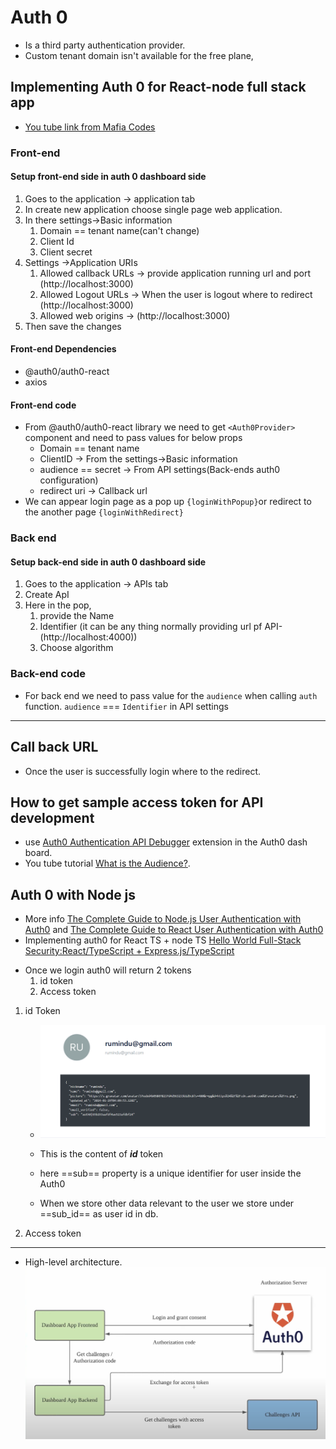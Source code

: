 # Auth 0

- Is a third party authentication provider.
- Custom tenant domain isn't available for the free plane, 

## Implementing Auth 0 for React-node full stack app

- [You tube link from Mafia Codes](https://www.youtube.com/watch?v=GGGjnBkN8xk)

### Front-end
#### Setup front-end side in auth 0 dashboard side

1. Goes to the application -> application tab
2. In create new application choose single page web application.
3. In there settings->Basic information
	1. Domain == tenant name(can't change)
	2. Client Id
	3. Client secret
4. Settings ->Application URIs
	1. Allowed callback URLs -> provide application running url and port (http://localhost:3000)
	2. Allowed Logout URLs -> When the user is logout where to redirect (http://localhost:3000)
	3. Allowed web origins -> (http://localhost:3000)
5. Then save the changes

#### Front-end Dependencies 
- @auth0/auth0-react
- axios
#### Front-end code
- From @auth0/auth0-react library we need to get `<Auth0Provider>` component and need to pass values for below props
	- Domain == tenant name
	- ClientID -> From the settings->Basic information
	- audience == secret -> From API settings(Back-ends auth0 configuration)
	- redirect uri -> Callback url
-  We can appear login page as a pop up `{loginWithPopup}`or redirect to the another page `{loginWithRedirect}`

### Back end
#### Setup back-end side in auth 0 dashboard side
1. Goes to the application -> APIs tab
2. Create ApI
3. Here in the pop, 
	1. provide the Name 
	2. Identifier (it can be any thing normally providing url pf API- (http://localhost:4000))
	3. Choose algorithm
### Back-end code
- For back end we need to pass value for the `audience` when calling `auth` function. `audience` ===  `Identifier` in API settings
---
## Call back URL
- Once the user is successfully login where to the redirect.

## How to get sample access token for API development
- use [Auth0 Authentication API Debugger](https://dev-tpbo7d8k7mbc3rnr.us.webtask.run/auth0-authentication-api-debugger) extension in the Auth0 dash board.
- You tube tutorial [What is the Audience?](https://youtu.be/o_MuvVF9pY4).

## Auth 0 with Node js

- More info [The Complete Guide to Node.js User Authentication with Auth0](https://auth0.com/blog/complete-guide-to-nodejs-express-user-authentication/) and [The Complete Guide to React User Authentication with Auth0](https://auth0.com/blog/complete-guide-to-react-user-authentication/)
- Implementing auth0 for  React TS + node TS [Hello World Full-Stack Security:React/TypeScript + Express.js/TypeScript](https://developer.auth0.com/resources/code-samples/full-stack/hello-world/basic-access-control/spa/react-typescript/express-typescript)

* Once we login auth0 will return 2 tokens
	1. id token
	2. Access token

1. id Token
	* ![](assets/Pasted%20image%2020240129095743.png)
	
	* This is the content of ***id*** token
	* here ==sub== property is a unique identifier for user inside the Auth0
	* When we store other data relevant to the user we store under ==sub_id== as user id in db.

2. Access token
 ---

- High-level architecture. 
 ![](Internship/Daily-notes/assets/Pasted%20image%2020240222160710.png)
